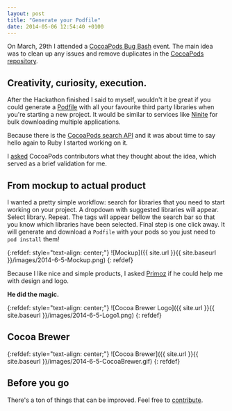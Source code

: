 ```yaml
---
layout: post
title: "Generate your Podfile"
date: 2014-05-06 12:54:40 +0100
---
```

On March, 29th I attended a [CocoaPods Bug Bash](http://blog.cocoapods.org/CocoaPods-Bug-Bash/) event. The main idea was to clean up any issues and remove duplicates in the [CocoaPods repository](https://github.com/CocoaPods/CocoaPods).

## Creativity, curiosity, execution.

After the Hackathon finished I said to myself, wouldn't it be great if you could generate a [Podfile](http://guides.cocoapods.org/syntax/podfile.html) with all your favourite third party libraries when you're starting a new project. It would be similar to services like [Ninite](https://ninite.com) for bulk downloading multiple applications.

Because there is the [CocoaPods search API](http://blog.cocoapods.org/Search-API-Version-1/) and it was about time to say hello again to Ruby I started working on it.

I [asked](https://github.com/CocoaPods/CocoaPods/issues/1971) CocoaPods contributors what they thought about the idea, which served as a brief validation for me.

## From mockup to actual product

I wanted a pretty simple workflow: search for libraries that you need to start working on your project. A dropdown with suggested libraries will appear. Select library. Repeat. The tags will appear bellow the search bar so that you know which libraries have been selected.
Final step is one click away. It will generate and download a `Podfile` with your pods so you just need to `pod install` them!

{:refdef: style="text-align: center;"}
![Mockup]({{ site.url }}{{ site.baseurl }}/images/2014-6-5-Mockup.png)
{: refdef}

Because I like nice and simple products, I asked [Primoz](https://twitter.com/primozskerget) if he could help me with design and logo.

**He did the magic.**

{:refdef: style="text-align: center;"}
![Cocoa Brewer Logo]({{ site.url }}{{ site.baseurl }}/images/2014-6-5-Logo1.png)
{: refdef}

## Cocoa Brewer

{:refdef: style="text-align: center;"}
![Cocoa Brewer]({{ site.url }}{{ site.baseurl }}/images/2014-6-5-CocoaBrewer.gif)
{: refdef}

## Before you go

There's a ton of things that can be improved. Feel free to [contribute](https://github.com/CocoaBrewer/cocoabrewer.org).